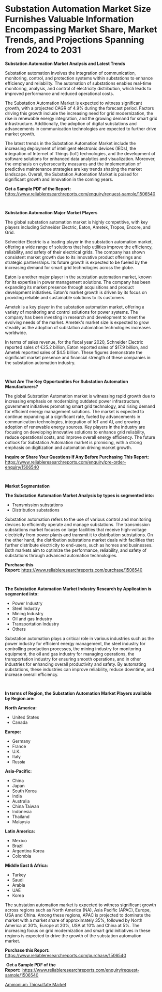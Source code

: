 <p><h1>Substation Automation Market Size Furnishes Valuable Information Encompassing Market Share, Market Trends, and Projections Spanning from 2024 to 2031</h1></p><p><strong>Substation Automation Market Analysis and Latest Trends</strong></p>
<p><p>Substation automation involves the integration of communication, monitoring, control, and protection systems within substations to enhance efficiency and reliability. The automation of substations enables real-time monitoring, analysis, and control of electricity distribution, which leads to improved performance and reduced operational costs.</p><p>The Substation Automation Market is expected to witness significant growth, with a projected CAGR of 4.9% during the forecast period. Factors driving this growth include the increasing need for grid modernization, the rise in renewable energy integration, and the growing demand for smart grid infrastructure. Additionally, the adoption of digital substations and advancements in communication technologies are expected to further drive market growth.</p><p>The latest trends in the Substation Automation Market include the increasing deployment of intelligent electronic devices (IEDs), the integration of Internet of Things (IoT) technologies, and the development of software solutions for enhanced data analytics and visualization. Moreover, the emphasis on cybersecurity measures and the implementation of predictive maintenance strategies are key trends shaping the market landscape. Overall, the Substation Automation Market is poised for significant growth and innovation in the coming years.</p></p>
<p><strong>Get a Sample PDF of the Report:&nbsp;</strong> <a href="https://www.reliableresearchreports.com/enquiry/request-sample/1506540">https://www.reliableresearchreports.com/enquiry/request-sample/1506540</a></p>
<p>&nbsp;</p>
<p><strong>Substation Automation Major Market Players</strong></p>
<p><p>The global substation automation market is highly competitive, with key players including Schneider Electric, Eaton, Ametek, Tropos, Encore, and Grid. </p><p>Schneider Electric is a leading player in the substation automation market, offering a wide range of solutions that help utilities improve the efficiency, reliability, and safety of their electrical grids. The company has shown consistent market growth due to its innovative product offerings and strategic partnerships. Its future growth is expected to be fueled by the increasing demand for smart grid technologies across the globe.</p><p>Eaton is another major player in the substation automation market, known for its expertise in power management solutions. The company has been expanding its market presence through acquisitions and product development initiatives. Eaton's market growth is driven by its focus on providing reliable and sustainable solutions to its customers.</p><p>Ametek is a key player in the substation automation market, offering a variety of monitoring and control solutions for power systems. The company has been investing in research and development to meet the evolving needs of the market. Ametek's market size is expected to grow steadily as the adoption of substation automation technologies increases worldwide.</p><p>In terms of sales revenue, for the fiscal year 2020, Schneider Electric reported sales of €25.2 billion, Eaton reported sales of $17.9 billion, and Ametek reported sales of $4.5 billion. These figures demonstrate the significant market presence and financial strength of these companies in the substation automation industry.</p></p>
<p>&nbsp;</p>
<p><strong>What Are The Key Opportunities For Substation Automation Manufacturers?</strong></p>
<p><p>The global Substation Automation market is witnessing rapid growth due to increasing emphasis on modernizing outdated power infrastructure, government initiatives promoting smart grid technology, and rising demand for efficient energy management solutions. The market is expected to continue expanding at a significant rate, fueled by advancements in communication technologies, integration of IoT and AI, and growing adoption of renewable energy sources. Key players in the industry are focusing on developing innovative solutions to enhance grid reliability, reduce operational costs, and improve overall energy efficiency. The future outlook for Substation Automation market is promising, with a strong emphasis on digitization and automation driving market growth.</p></p>
<p><strong>Inquire or Share Your Questions If Any Before Purchasing This Report:</strong> <a href="https://www.reliableresearchreports.com/enquiry/pre-order-enquiry/1506540">https://www.reliableresearchreports.com/enquiry/pre-order-enquiry/1506540</a></p>
<p>&nbsp;</p>
<p><strong>Market Segmentation</strong></p>
<p><strong>The Substation Automation Market Analysis by types is segmented into:</strong></p>
<p><ul><li>Transmission substations</li><li>Distribution substations</li></ul></p>
<p><p>Substation automation refers to the use of various control and monitoring devices to efficiently operate and manage substations. The transmission substations market focuses on large facilities that receive high-voltage electricity from power plants and transmit it to distribution substations. On the other hand, the distribution substations market deals with facilities that further distribute electricity to end-users, such as homes and businesses. Both markets aim to optimize the performance, reliability, and safety of substations through advanced automation technologies.</p></p>
<p><strong>Purchase this Report:&nbsp;</strong><a href="https://www.reliableresearchreports.com/purchase/1506540">https://www.reliableresearchreports.com/purchase/1506540</a></p>
<p>&nbsp;</p>
<p><strong>The Substation Automation Market Industry Research by Application is segmented into:</strong></p>
<p><ul><li>Power Industry</li><li>Steel Industry</li><li>Mining Industry</li><li>Oil and gas Industry</li><li>Transportation Industry</li><li>Others</li></ul></p>
<p><p>Substation automation plays a critical role in various industries such as the power industry for efficient energy management, the steel industry for controlling production processes, the mining industry for monitoring equipment, the oil and gas industry for managing operations, the transportation industry for ensuring smooth operations, and in other industries for enhancing overall productivity and safety. By automating substations, these industries can improve reliability, reduce downtime, and increase overall efficiency.</p></p>
<p>&nbsp;</p>
<p><strong>In terms of Region, the Substation Automation Market Players available by Region are:</strong></p>
<p>
    <p> <strong> North America: </strong>
        <ul>
            <li>United States</li>
            <li>Canada</li>
        </ul>
        </p> 
    <p> <strong> Europe: </strong>
        <ul>
            <li>Germany</li>
            <li>France</li>
            <li>U.K.</li>
            <li>Italy</li>
            <li>Russia</li>
        </ul>
        </p> 
    <p> <strong> Asia-Pacific: </strong>
        <ul>
            <li>China</li>
            <li>Japan</li>
            <li>South Korea</li>
            <li>India</li>
            <li>Australia</li>
            <li>China Taiwan</li>
            <li>Indonesia</li>
            <li>Thailand</li>
            <li>Malaysia</li>
        </ul>
        </p> 
    <p> <strong> Latin America: </strong>
        <ul>
            <li>Mexico</li>
            <li>Brazil</li>
            <li>Argentina Korea</li>
            <li>Colombia</li>
        </ul>
        </p> 
    <p> <strong> Middle East & Africa: </strong>
        <ul>
            <li>Turkey</li>
            <li>Saudi</li>
            <li>Arabia</li>
            <li>UAE</li>
            <li>Korea</li>
        </ul>
    </p>
    </p>
<p><p>The substation automation market is expected to witness significant growth across regions such as North America (NA), Asia Pacific (APAC), Europe, USA and China. Among these regions, APAC is projected to dominate the market with a market share of approximately 35%, followed by North America at 30%, Europe at 20%, USA at 10% and China at 5%. The increasing focus on grid modernization and smart grid initiatives in these regions is expected to drive the growth of the substation automation market.</p></p>
<p><strong>Purchase this Report: </strong><a href="https://www.reliableresearchreports.com/purchase/1506540">https://www.reliableresearchreports.com/purchase/1506540</a></p>
<p>&nbsp;<strong>Get a Sample PDF of the Report:&nbsp;&nbsp;</strong><a href="https://www.reliableresearchreports.com/enquiry/request-sample/1506540">https://www.reliableresearchreports.com/enquiry/request-sample/1506540</a></p>
<p><strong></strong></p>
<p><p><a href="https://scarlet-rocket-c63.notion.site/Ammonium-Thiosulfate-Market-Size-Growth-Outlook-from-2024-to-2031-projecting-at-Market-s-Trends-An-401caac255744f5bba10742477c38256">Ammonium Thiosulfate Market</a></p></p>